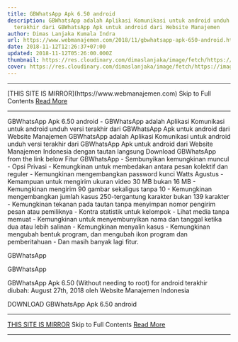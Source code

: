 ```yaml
---
title: GBWhatsApp Apk 6.50 android
description: GBWhatsApp adalah Aplikasi Komunikasi untuk android unduh versi
  terakhir dari GBWhatsApp Apk untuk android dari Website Manajemen
author: Dimas Lanjaka Kumala Indra
url: https://www.webmanajemen.com/2018/11/gbwhatsapp-apk-650-android.html
date: 2018-11-12T12:26:37+07:00
updated: 2018-11-12T05:26:00.000Z
thumbnail: https://res.cloudinary.com/dimaslanjaka/image/fetch/https://image.revdl.com/2015/01/gbwhatsapp_1.jpg
cover: https://res.cloudinary.com/dimaslanjaka/image/fetch/https://image.revdl.com/2015/01/gbwhatsapp_1.jpg
---
```


<hr/> [THIS SITE IS MIRROR](https://www.webmanajemen.com) Skip to Full Contents <a href="https://www.webmanajemen.com/2018/11/gbwhatsapp-apk-650-android.html" rel="follow" class="button" id="read-more">Read More</a> <hr/> GBWhatsApp Apk 6.50 android - GBWhatsApp adalah Aplikasi Komunikasi untuk android unduh versi terakhir dari GBWhatsApp Apk untuk android dari Website Manajemen GBWhatsApp adalah Aplikasi Komunikasi untuk android 
  unduh versi terakhir dari GBWhatsApp Apk untuk android dari Website Manajemen Indonesia dengan tautan langsung 
  Download GBWhatsApp from the link below 
  Fitur GBWhatsApp 
  - Sembunyikan kemungkinan muncul 
- Opsi Privasi 
- Kemungkinan untuk membedakan antara pesan kolektif dan reguler 
- Kemungkinan mengembangkan password kunci Watts Agustus 
- Kemampuan untuk mengirim ukuran video 30 MB bukan 16 MB 
- Kemungkinan mengirim 90 gambar sekaligus tanpa 10 
- Kemungkinan mengembangkan jumlah kasus 250-tergantung karakter bukan 139 karakter  
- Kemungkinan tekanan pada tautan tanpa menyimpan nomor pengirim pesan atau pemiliknya 
- Kontra statistik untuk kelompok 
- Lihat media tanpa memuat 
- Kemungkinan untuk menyembunyikan nama dan tanggal ketika dua atau lebih salinan 
- Kemungkinan menyalin kasus 
- Kemungkinan mengubah bentuk program, dan mengubah ikon program dan pemberitahuan 
- Dan masih banyak lagi fitur. 
 
  
    
 GBWhatsApp 
   
    
 GBWhatsApp 
   
 GBWhatsApp Apk 6.50 (Without needing to root) for android terakhir diubah: August 27th, 2018 oleh Website Manajemen Indonesia 
 
  
  
 DOWNLOAD GBWhatsApp Apk 6.50 android <hr/> [THIS SITE IS MIRROR](https://www.webmanajemen.com) Skip to Full Contents <a href="https://www.webmanajemen.com/2018/11/gbwhatsapp-apk-650-android.html" rel="follow" class="button" id="read-more">Read More</a> <hr/>